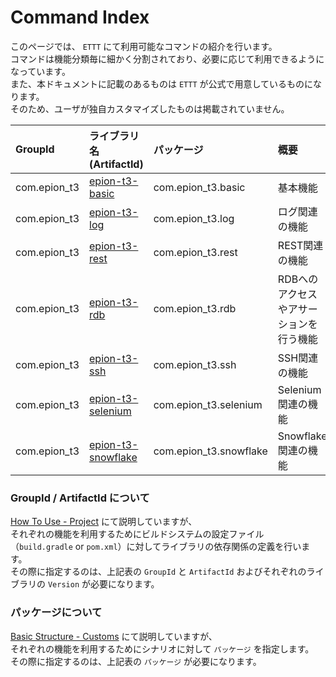 # Command Index

このページでは、 `ETTT` にて利用可能なコマンドの紹介を行います。  
コマンドは機能分類毎に細かく分割されており、必要に応じて利用できるようになっています。  
また、本ドキュメントに記載のあるものは `ETTT` が公式で用意しているものになります。  
そのため、ユーザが独自カスタマイズしたものは掲載されていません。

|GroupId|ライブラリ名(ArtifactId)|パッケージ|概要|
|:---|:---|:---|:---|
|com.epion_t3|[epion-t3-basic](https://github.com/epion-tropic-test-tool/epion-t3-basic/blob/master/basic_spec.md ':include :type=markdown')|com.epion_t3.basic|基本機能|
|com.epion_t3|[epion-t3-log](https://github.com/epion-tropic-test-tool/epion-t3-log/blob/master/log_spec.md)|com.epion_t3.log|ログ関連の機能|
|com.epion_t3|[epion-t3-rest](https://github.com/epion-tropic-test-tool/epion-t3-rest/blob/master/rest_spec.md)|com.epion_t3.rest|REST関連の機能|
|com.epion_t3|[epion-t3-rdb](https://github.com/epion-tropic-test-tool/epion-t3-rdb/blob/master/rdb_spec.md)|com.epion_t3.rdb|RDBへのアクセスやアサーションを行う機能|
|com.epion_t3|[epion-t3-ssh](https://github.com/epion-tropic-test-tool/epion-t3-ssh/blob/master/ssh_spec.md)|com.epion_t3.ssh|SSH関連の機能|
|com.epion_t3|[epion-t3-selenium](https://github.com/epion-tropic-test-tool/epion-t3-selenium/blob/master/selenium_spec.md)|com.epion_t3.selenium|Selenium関連の機能|
|com.epion_t3|[epion-t3-snowflake](https://github.com/epion-tropic-test-tool/epion-t3-snowflake/blob/master/snowflake_spec.md)|com.epion_t3.snowflake|Snowflake関連の機能|


### GroupId / ArtifactId について
[How To Use - Project](pages/use/build.md) にて説明していますが、  
それぞれの機能を利用するためにビルドシステムの設定ファイル（`build.gradle` or `pom.xml`）に対してライブラリの依存関係の定義を行います。  
その際に指定するのは、上記表の `GroupId` と `ArtifactId` およびそれぞれのライブラリの `Version` が必要になります。

### パッケージについて
[Basic Structure - Customs](pages/specification/basic_structure?id=customs) にて説明していますが、  
それぞれの機能を利用するためにシナリオに対して `パッケージ` を指定します。  
その際に指定するのは、上記表の `パッケージ` が必要になります。